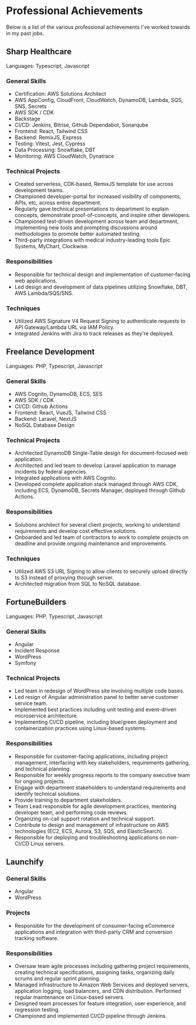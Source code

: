 # Professional Achievements
Below is a list of the various professional achievements I've worked towards in my past jobs.


## Sharp Healthcare
Languages: Typescript, Javascript

### General Skills
* Certification: AWS Solutions Architect
* AWS AppConfig, CloudFront, CloudWatch, DynamoDB, Lambda, SQS, SNS, Secrets
* AWS SDK / CDK
* Backstage
* CI/CD: Jenkins, Bitrise, Github Dependabot, Sonarqube
* Frontend: React, Tailwind CSS
* Backend: RemixJS, Express
* Testing: Vitest, Jest, Cypress
* Data Processing: Snowflake, DBT
* Monitoring: AWS CloudWatch, Dynatrace

### Technical Projects
* Created serverless, CDK-based, RemixJS template for use across development teams.
* Championed developer-portal for increased visibility of components, APIs, etc, across entire department.
* Regularly gave technical presentations to department to explain concepts, demonstrate proof-of-concepts, and inspire other developers.
* Championed test-driven development across team and department, implementing new tools and prompting discussions around methodologies to promote better automated testing.
* Third-party integrations with medical industry-leading tools Epic Systems, MyChart, Clockwise.

### Responsibilities
* Responsible for technical design and implementation of customer-facing web applications.
* Led design and development of data pipelines utilizing Snowflake, DBT, AWS Lambda/SQS/SNS.

### Techniques
* Utilized AWS Signature V4 Request Signing to authenticate requests to API Gateway/Lambda URL via IAM Policy.
* Integrated Jenkins with Jira to track releases as they're deployed.

## Freelance Development
Languages: PHP, Typescript, Javascript

### General Skills
* AWS Cognito, DynamoDB, ECS, SES
* AWS SDK / CDK
* CI/CD: Github Actions
* Frontend: React, VueJS, Tailwind CSS
* Backend: Laravel, NextJS
* NoSQL Database Design

### Technical Projects
* Architected DynamoDB Single-Table design for document-focused web application.
* Architected and led team to develop Laravel application to manage incidents by federal agencies. 
* Integrated applications with AWS Cognito.
* Developed complete application stack managed through AWS CDK, including ECS, DynamoDB, Secrets Manager, deployed through Github Actions.

### Responsibilities
* Solutions architect for several client projects, working to understand requirements and develop cost effective solutions.
* Onboarded and led team of contractors to work to complete projects on deadline and provide ongoing maintenance and improvements.

### Techniques
* Utilized AWS S3 URL Signing to allow clients to securely upload directly to S3 instead of proxying through server.
* Architected migration from SQL to NoSQL database.

## FortuneBuilders
Languages: PHP, Typescript, Javascript

### General Skills
* Angular
* Incident Response
* WordPress
* Symfony

### Technical Projects
* Led team in redesign of WordPress site involving multiple code bases.
* Led resign of Angular administration panel to better serve customer service team.
* Implemented best practices including unit testing and event-driven microservice architecture.
* Implementing CI/CD pipeline, including blue/green deployment and containerization practices using Linux-based systems.

### Responsibilities
* Responsible for customer-facing applications, including project management, interfacing with key stakeholders, requirements gathering, and technical planning.
* Responsible for weekly progress reports to the company executive team for ongoing projects.
* Engage with department stakeholders to understand requirements and identify technical solutions.
* Provide training to department stakeholders.
* Team Lead responsible for agile development practices, mentoring developer team, and performing code reviews.
* Organizing on-call support rotation and technical support. 
* Contribute to design and management of infrastructure on AWS technologies (EC2, ECS, Aurora, S3, SQS, and ElasticSearch). 
* Responsible for deploying and troubleshooting applications on non-CI/CD Linux servers.

## Launchify

### General Skills
* Angular
* WordPress

### Projects
* Responsible for the development of consumer-facing eCommerce applications and integration with third-party CRM and conversion tracking software. 

### Responsibilities
* Oversaw team agile processes including gathering project requirements, creating technical specifications, assigning tasks, organizing daily scrums and regular sprint planning.
* Managed infrastructure to Amazon Web Services and deployed servers, application logging, load balancers, and CDN distribution. Performed regular maintenance on Linux-based servers.
* Designed team processes for feature integration, user experience, and regression testing. 
* Championed and implemented CI/CD pipeline through Jenkins.
